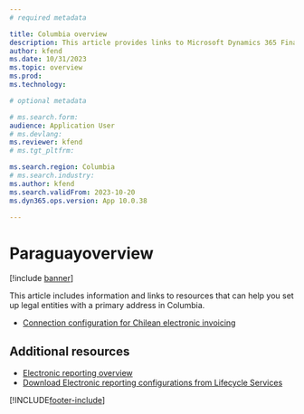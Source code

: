 ```yaml
---
# required metadata

title: Columbia overview
description: This article provides links to Microsoft Dynamics 365 Finance documentation resources for Columbia. 
author: kfend
ms.date: 10/31/2023
ms.topic: overview
ms.prod: 
ms.technology: 

# optional metadata

# ms.search.form: 
audience: Application User
# ms.devlang: 
ms.reviewer: kfend
# ms.tgt_pltfrm: 

ms.search.region: Columbia
# ms.search.industry: 
ms.author: kfend
ms.search.validFrom: 2023-10-20
ms.dyn365.ops.version: App 10.0.38

---
```


# Paraguayoverview

[!include [banner](../../includes/banner.md)]

This article includes information and links to resources that can help you set up legal entities with a primary address in Columbia.
- [Connection configuration for Chilean electronic invoicing](ltm-chile-elec-invo-conncection.md)
  





## Additional resources

- [Electronic reporting overview](../../../fin-ops-core/dev-itpro/analytics/general-electronic-reporting.md)
- [Download Electronic reporting configurations from Lifecycle Services](../../../fin-ops-core/dev-itpro/analytics/download-electronic-reporting-configuration-lcs.md)

[!INCLUDE[footer-include](../../../includes/footer-banner.md)]
